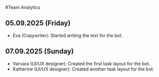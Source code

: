 #Team Analytics
## 05.09.2025 (Friday)
- Eva (Copywriter): Started writing the text for the bot.  

## 07.09.2025 (Sunday)
- Varvara (UI/UX designer): Created the first task layout for the bot.  
- Katherine (UI/UX designer): Created another task layout for the bot.
